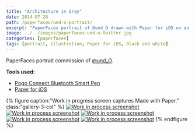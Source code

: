 ```yaml
---
title: "Architecture in Gray"
date: 2014-07-28
path: /paperfaces/und-o-portrait/
excerpt: "PaperFaces portrait of @und_O drawn with Paper for iOS on an iPad."
image: ../../images/paperfaces-und-o-twitter.jpg
categories: [paperfaces]
tags: [portrait, illustration, Paper for iOS, black and white]
---
```


PaperFaces portrait commission of [@und_O](https://twitter.com/und_O).

**Tools used:**

- [Pogo Connect Bluetooth Smart Pen](https://www.amazon.com/gp/product/B009K448L4/ref=as_li_ss_tl?ie=UTF8&camp=1789&creative=390957&creativeASIN=B009K448L4&linkCode=as2&tag=mademist-20)
- [Paper for iOS](https://paper.bywetransfer.com/)

{% figure caption:"Work in progress screen captures Made with Paper." class:"gallery-3-col" %}
[![Work in process screenshot](../../images/paperfaces-und-o-process-1-600.jpg)](../../images/paperfaces-und-o-process-1-lg.jpg) [![Work in process screenshot](../../images/paperfaces-und-o-process-2-600.jpg)](../../images/paperfaces-und-o-process-2-lg.jpg) [![Work in process screenshot](../../images/paperfaces-und-o-process-3-600.jpg)](../../images/paperfaces-und-o-process-3-lg.jpg) [![Work in process screenshot](../../images/paperfaces-und-o-process-4-600.jpg)](../../images/paperfaces-und-o-process-4-lg.jpg) [![Work in process screenshot](../../images/paperfaces-und-o-process-5-600.jpg)](../../images/paperfaces-und-o-process-5-lg.jpg)
{% endfigure %}
